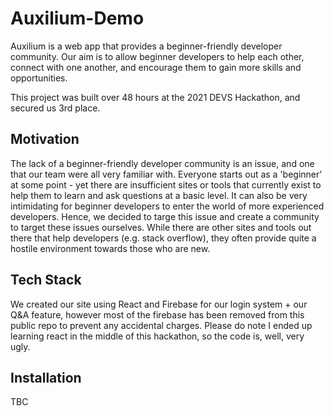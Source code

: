 # Auxilium-Demo
Auxilium is a web app that provides a beginner-friendly developer community. Our aim is to allow beginner developers to help each other, connect with one another, and encourage them to gain more skills and opportunities.

This project was built over 48 hours at the 2021 DEVS Hackathon, and secured us 3rd place.

## Motivation
The lack of a beginner-friendly developer community is an issue, and one that our team were all very familiar with. Everyone starts out as a 'beginner' at some point - yet there are insufficient sites or tools that currently exist to help them to learn and ask questions at a basic level. It can also be very intimidating for beginner developers to enter the world of more experienced developers. Hence, we decided to targe this issue and create a community to target these issues ourselves. While there are other sites and tools out there that help developers (e.g. stack overflow), they often provide quite a hostile environment towards those who are new.

## Tech Stack
We created our site using React and Firebase for our login system + our Q&A feature, however most of the firebase has been removed from this public repo to prevent any accidental charges. Please do note I ended up learning react in the middle of this hackathon, so the code is, well, very ugly.

## Installation
TBC
